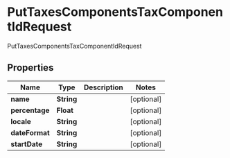 

# PutTaxesComponentsTaxComponentIdRequest

PutTaxesComponentsTaxComponentIdRequest
## Properties

Name | Type | Description | Notes
------------ | ------------- | ------------- | -------------
**name** | **String** |  |  [optional]
**percentage** | **Float** |  |  [optional]
**locale** | **String** |  |  [optional]
**dateFormat** | **String** |  |  [optional]
**startDate** | **String** |  |  [optional]



